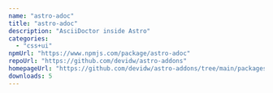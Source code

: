 ```yaml
---
name: "astro-adoc"
title: "astro-adoc"
description: "AsciiDoctor inside Astro"
categories:
  - "css+ui"
npmUrl: "https://www.npmjs.com/package/astro-adoc"
repoUrl: "https://github.com/devidw/astro-addons"
homepageUrl: "https://github.com/devidw/astro-addons/tree/main/packages/astro-adoc#readme"
downloads: 5
---
```

